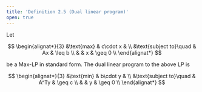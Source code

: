 ```yaml
---
title: 'Definition 2.5 (Dual linear program)'
open: true
---
```


Let

$$
\begin{alignat*}{3}
&\text{max}             & c\cdot x &        \\
&\text{subject to}\quad & Ax       & \leq b \\
&                       & x        & \geq 0 \\
\end{alignat*}
$$

be a Max-LP in standard form. The dual linear program to the above LP
is

$$
\begin{alignat*}{3}
&\text{min}             & b\cdot y &        \\
&\text{subject to}\quad & A^Ty     & \geq c \\
&                       & y        & \geq 0 \\
\end{alignat*}
$$
